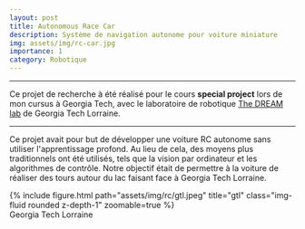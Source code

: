 ```yaml
---
layout: post
title: Autonomous Race Car
description: Système de navigation autonome pour voiture miniature
img: assets/img/rc-car.jpg
importance: 1
category: Robotique
---
```


***
Ce projet de recherche à été réalisé pour le cours **special project** lors de mon cursus à Georgia Tech, avec le laboratoire de robotique [The DREAM lab](https://dream.georgiatech-metz.fr) de Georgia Tech Lorraine. 

***

Ce projet avait pour but de développer une voiture RC autonome sans utiliser l'apprentissage profond. Au lieu de cela, des moyens plus traditionnels ont été utilisés, tels que la vision par ordinateur et les algorithmes de contrôle. 
Notre objectif était de permettre à la voiture de réaliser des tours autour du lac faisant face à Georgia Tech Lorraine.


<div class="row">
    <div class="col-sm mt-3 mt-md-0">
        {% include figure.html path="assets/img/rc/gtl.jpeg" title="gtl" class="img-fluid rounded z-depth-1" zoomable=true %}
    </div>
</div>
<div class="caption">
    Georgia Tech Lorraine
</div>

